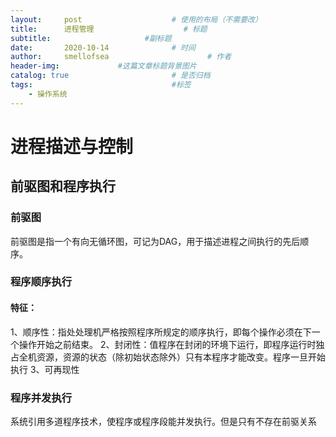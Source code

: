 ```yaml
---
layout:     post   				    # 使用的布局（不需要改）
title:      进程管理 				    # 标题 
subtitle:                     #副标题
date:       2020-10-14 				# 时间
author:     smellofsea 						# 作者
header-img:            	#这篇文章标题背景图片
catalog: true 						# 是否归档
tags:								#标签
    - 操作系统
---
```


# 进程描述与控制
## 前驱图和程序执行
### 前驱图
前驱图是指一个有向无循环图，可记为DAG，用于描述进程之间执行的先后顺序。
### 程序顺序执行
#### 特征：
1、顺序性：指处处理机严格按照程序所规定的顺序执行，即每个操作必须在下一个操作开始之前结束。
2、封闭性：值程序在封闭的环境下运行，即程序运行时独占全机资源，资源的状态（除初始状态除外）只有本程序才能改变。程序一旦开始执行
3、可再现性
### 程序并发执行
系统引用多道程序技术，使程序或程序段能并发执行。但是只有不存在前驱关系

    
